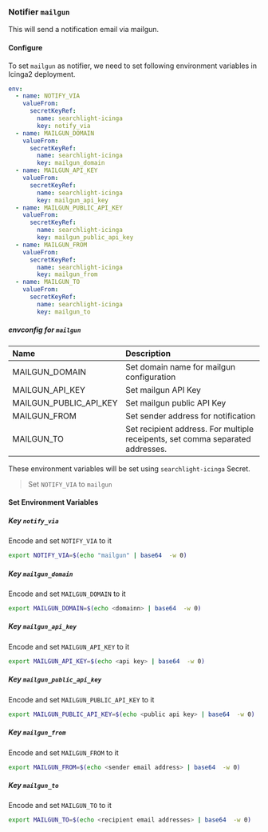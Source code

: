 ### Notifier `mailgun`

This will send a notification email via mailgun.

#### Configure

To set `mailgun` as notifier, we need to set following environment variables in Icinga2 deployment.

```yaml
env:
  - name: NOTIFY_VIA
    valueFrom:
      secretKeyRef:
        name: searchlight-icinga
        key: notify_via
  - name: MAILGUN_DOMAIN
    valueFrom:
      secretKeyRef:
        name: searchlight-icinga
        key: mailgun_domain
  - name: MAILGUN_API_KEY
    valueFrom:
      secretKeyRef:
        name: searchlight-icinga
        key: mailgun_api_key
  - name: MAILGUN_PUBLIC_API_KEY
    valueFrom:
      secretKeyRef:
        name: searchlight-icinga
        key: mailgun_public_api_key
  - name: MAILGUN_FROM
    valueFrom:
      secretKeyRef:
        name: searchlight-icinga
        key: mailgun_from
  - name: MAILGUN_TO
    valueFrom:
      secretKeyRef:
        name: searchlight-icinga
        key: mailgun_to
```

##### envconfig for `mailgun`

| Name                    | Description                                                                    |
| :---                    | :---                                                                           |
| MAILGUN_DOMAIN          | Set domain name for mailgun configuration                                      |
| MAILGUN_API_KEY         | Set mailgun API Key                                                            |
| MAILGUN_PUBLIC_API_KEY  | Set mailgun public API Key                                                     |
| MAILGUN_FROM            | Set sender address for notification                                            |
| MAILGUN_TO              | Set recipient address. For multiple receipents, set comma separated addresses. |


These environment variables will be set using `searchlight-icinga` Secret.

> Set `NOTIFY_VIA` to `mailgun`

#### Set Environment Variables

##### Key `notify_via`
Encode and set `NOTIFY_VIA` to it
```sh
export NOTIFY_VIA=$(echo "mailgun" | base64  -w 0)
```

##### Key `mailgun_domain`
Encode and set `MAILGUN_DOMAIN` to it
```sh
export MAILGUN_DOMAIN=$(echo <domainn> | base64  -w 0)
```

##### Key `mailgun_api_key`
Encode and set `MAILGUN_API_KEY` to it
```sh
export MAILGUN_API_KEY=$(echo <api key> | base64  -w 0)
```

##### Key `mailgun_public_api_key`
Encode and set `MAILGUN_PUBLIC_API_KEY` to it
```sh
export MAILGUN_PUBLIC_API_KEY=$(echo <public api key> | base64  -w 0)
```

##### Key `mailgun_from`
Encode and set `MAILGUN_FROM` to it
```sh
export MAILGUN_FROM=$(echo <sender email address> | base64  -w 0)
```

##### Key `mailgun_to`
Encode and set `MAILGUN_TO` to it
```sh
export MAILGUN_TO=$(echo <recipient email addresses> | base64  -w 0)
```
